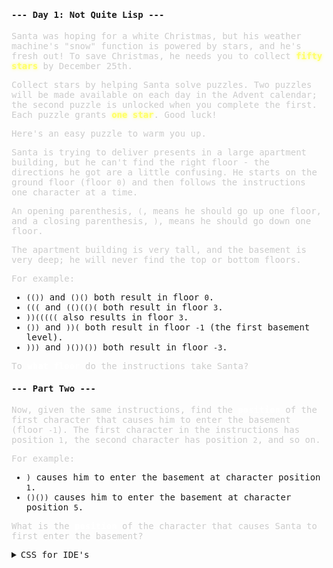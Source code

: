 #### --- Day 1: Not Quite Lisp ---
<p>

Santa was hoping for a white Christmas, but his weather machine's "snow" function is powered by stars,
and he's fresh out! To save Christmas, he needs you to collect <span class="star">fifty stars</span> by December 25th.

Collect stars by helping Santa solve puzzles. Two puzzles will be made available on each day in the Advent calendar;
the second puzzle is unlocked when you complete the first. Each puzzle grants <span class="star">one star</span>. Good luck!

Here's an easy puzzle to warm you up.

Santa is trying to deliver presents in a large apartment building, but he can't find the right floor - the directions he got are a little confusing.
He starts on the ground floor (floor `0`) and then follows the instructions one character at a time.

An opening parenthesis, `(`, means he should go up one floor, and a closing parenthesis, `)`, means he should go down one floor.

The apartment building is very tall, and the basement is very deep; he will never find the top or bottom floors.

For example:

   - `(())` and `()()` both result in floor `0`.
   - `(((` and `(()(()(` both result in floor `3`.
   - `))(((((` also results in floor `3`.
   - `())` and `))(` both result in floor `-1` (the first basement level).
   - `)))` and `)())())` both result in floor `-3`.

To <span class="indicator">what floor</span> do the instructions take Santa?</p>

#### --- Part Two ---
<p>

Now, given the same instructions, find the <span class="indicator">position</span> of the first character that causes him to enter the basement (floor `-1`).
The first character in the instructions has position `1`, the second character has position `2`, and so on.

For example:

   - `)` causes him to enter the basement at character position `1`.
   - `()())` causes him to enter the basement at character position `5`.

What is the <span class="indicator">position</span> of the character that causes Santa to first enter the basement?</p>

<details><summary>CSS for IDE's</summary>

<style>
   body {
      font-family: "Source Code Pro", monospace;
      width: 47em;
      font-weight: 300;
      font-size: 14px;
   }
   span {
      font-weight: bold;
   }
   p {
      color: #ccc;
   }
   .star {
      color: #ffff66;
      text-shadow: 0 0 5px #ffff66;
   }
   .indicator {
      color: white;
      text-shadow: 0 0 5px white;
   }
</style>

Who doesn't like some styling :3
</details>